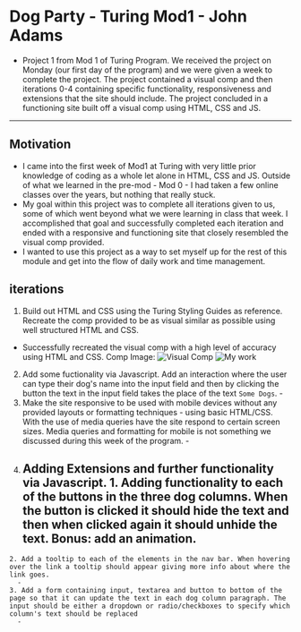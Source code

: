 # Dog Party - Turing Mod1 - John Adams
 - Project 1 from Mod 1 of Turing Program. We received the project on Monday (our first day of the program) and we were given a week to complete the project. The project contained a visual comp and then iterations 0-4 containing specific functionality, responsiveness and extensions that the site should include. The project concluded in a functioning site built off a visual comp using HTML, CSS and
 JS.

 ---

## Motivation
  - I came into the first week of Mod1 at Turing with very little prior knowledge of coding as a whole let alone in HTML, CSS and JS. Outside of what we learned in the pre-mod - Mod 0 - I had taken a few online classes over the years, but nothing that really stuck.
  - My goal within this project was to complete all iterations given to us, some of which went beyond what we were learning in class that week. I accomplished that goal and successfully completed each iteration and ended with a responsive and functioning site that closely resembled the visual comp provided.
  - I wanted to use this project as a way to set myself up for the rest of this module and get into the flow of daily work and time management.

## iterations
  1. Build out HTML and CSS using the Turing Styling Guides as reference. Recreate the comp provided to be as visual similar as possible using well structured HTML and CSS.
   - Successfully recreated the visual comp with a high level of accuracy using HTML and CSS. Comp Image:
   ![Visual Comp](https://i.imgur.com/WvCj5oz.jpg)
   ![My work](https://i.imgur.com/hWZH0Fh.jpg)
  2. Add some fuctionality via Javascript. Add an interaction where the user can type their dog's name into the input field and then by clicking the button the text in the input field takes the place of the text `Some Dogs`.
    -
  3. Make the site responsive to be used with mobile devices without any provided layouts or formatting techniques - using basic HTML/CSS. With the use of media queries have the site respond to certain screen sizes. Media queries and formatting for mobile is not something we discussed during this week of the program.
    -
  4. Adding Extensions and further functionality via Javascript.
    1. Adding functionality to each of the buttons in the three dog columns. When the button is clicked it should hide the text and then when clicked again it should unhide the text. Bonus: add an animation.
      -
    2. Add a tooltip to each of the elements in the nav bar. When hovering over the link a tooltip should appear giving more info about where the link goes.
      -
    3. Add a form containing input, textarea and button to bottom of the page so that it can update the text in each dog column paragraph. The input should be either a dropdown or radio/checkboxes to specify which column's text should be replaced
      -
